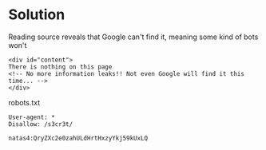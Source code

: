 # Solution
Reading source reveals that Google can't find it, meaning some kind of bots won't
```
<div id="content">
There is nothing on this page
<!-- No more information leaks!! Not even Google will find it this time... -->
</div>
```

robots.txt
```
User-agent: *
Disallow: /s3cr3t/
```

```
natas4:QryZXc2e0zahULdHrtHxzyYkj59kUxLQ
```
